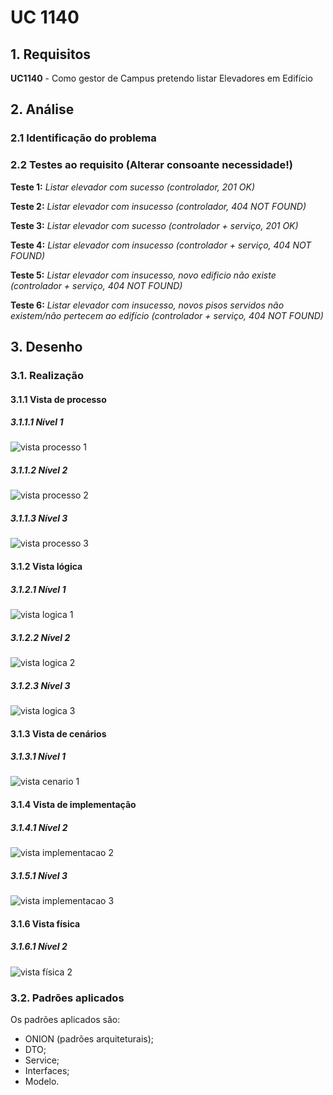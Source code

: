 # UC 1140

## 1. Requisitos

**UC1140** - Como gestor de Campus pretendo listar Elevadores em Edifício

## 2. Análise

### 2.1 Identificação do problema

### 2.2 Testes ao requisito (Alterar consoante necessidade!)

**Teste 1:** *Listar elevador com sucesso (controlador, 201 OK)*

**Teste 2:** *Listar elevador com insucesso (controlador, 404 NOT FOUND)*

**Teste 3:** *Listar elevador com sucesso (controlador + serviço, 201 OK)*

**Teste 4:** *Listar elevador com insucesso (controlador + serviço, 404 NOT FOUND)*

**Teste 5:** *Listar elevador com insucesso, novo edificio não existe (controlador + serviço, 404 NOT FOUND)*

**Teste 6:** *Listar elevador com insucesso, novos pisos servidos não existem/não pertecem ao edifício (controlador + serviço, 404 NOT FOUND)*

## 3. Desenho

### 3.1. Realização

#### 3.1.1 Vista de processo

##### 3.1.1.1 Nível 1

![vista processo 1](vp1.svg "Vista processo - nível 1")

##### 3.1.1.2 Nível 2

![vista processo 2](vp2.svg "Vista processo - nível 2")

##### 3.1.1.3 Nível 3

![vista processo 3](vp3.svg "Vista processo - nível 3")

#### 3.1.2 Vista lógica

##### 3.1.2.1 Nível 1

![vista logica 1](/docs/logical_view/sprint2/level1/vl1.svg "Vista lógica - nível 1")

##### 3.1.2.2 Nível 2

![vista logica 2](/docs/logical_view/sprint2/level2/vl2.svg "Vista lógica - nível 2")

##### 3.1.2.3 Nível 3

![vista logica 3](/docs/logical_view/sprint2/level3/vl3.svg "Vista lógica - nível 3")

#### 3.1.3 Vista de cenários

##### 3.1.3.1 Nível 1

![vista cenario 1](/docs/scenario_view/level1/sv1.svg "Vista cenário - nível 1")

#### 3.1.4 Vista de implementação

##### 3.1.4.1 Nível 2

![vista implementacao 2](/docs/implementation_view/iv2.svg "Vista implementação - nível 2")

##### 3.1.5.1 Nível 3

![vista implementacao 3](/docs/implementation_view/sprint2/iv3.svg "Vista implementação - nível 3")

#### 3.1.6 Vista física

##### 3.1.6.1 Nível 2

![vista física 2](/docs/physical_view/level2/sprint2/vf2.svg "Vista física - nível 2")

### 3.2. Padrões aplicados

Os padrões aplicados são:

- ONION (padrões arquiteturais);
- DTO;
- Service;
- Interfaces;
- Modelo.
